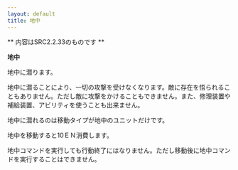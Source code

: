 ```yaml
---
layout: default
title: 地中
---
```

** 内容はSRC2.2.33のものです **

**地中**

地中に潜ります。

地中に潜ることにより、一切の攻撃を受けなくなります。敵に存在を悟られることもありません。ただし敵に攻撃をかけることもできません。また、修理装置や補給装置、アビリティを使うことも出来ません。

地中に潜れるのは移動タイプが地中のユニットだけです。

地中を移動すると10ＥＮ消費します。

地中コマンドを実行しても行動終了にはなりません。ただし移動後に地中コマンドを実行することはできません。
